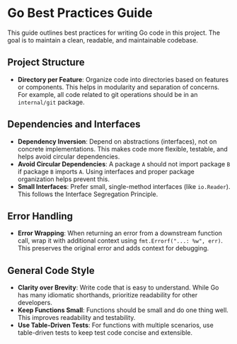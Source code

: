 # Go Best Practices Guide

This guide outlines best practices for writing Go code in this project. The goal is to maintain a clean, readable, and maintainable codebase.

## Project Structure

- **Directory per Feature**: Organize code into directories based on features or components. This helps in modularity and separation of concerns. For example, all code related to git operations should be in an `internal/git` package.

## Dependencies and Interfaces

- **Dependency Inversion**: Depend on abstractions (interfaces), not on concrete implementations. This makes code more flexible, testable, and helps avoid circular dependencies.
- **Avoid Circular Dependencies**: A package `A` should not import package `B` if package `B` imports `A`. Using interfaces and proper package organization helps prevent this.
- **Small Interfaces**: Prefer small, single-method interfaces (like `io.Reader`). This follows the Interface Segregation Principle.

## Error Handling

- **Error Wrapping**: When returning an error from a downstream function call, wrap it with additional context using `fmt.Errorf("...: %w", err)`. This preserves the original error and adds context for debugging.

## General Code Style

- **Clarity over Brevity**: Write code that is easy to understand. While Go has many idiomatic shorthands, prioritize readability for other developers.
- **Keep Functions Small**: Functions should be small and do one thing well. This improves readability and testability.
- **Use Table-Driven Tests**: For functions with multiple scenarios, use table-driven tests to keep test code concise and extensible.
